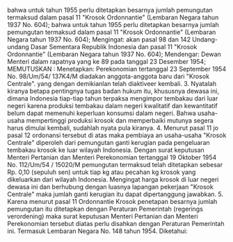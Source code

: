  bahwa untuk tahun 1955 perlu ditetapkan besarnya jumlah pemungutan termaksud dalam pasal 11 "Krosok Ordonnantie" (Lembaran Negara tahun 1937 No. 604); bahwa untuk tahun 1955 perlu ditetapkan besarnya jumlah pemungutan termaksud dalam pasal 11 "Krosok Ordonnantie" (Lembaran Negara tahun 1937 No. 604);
Mengingat:
 akan pasal 98 dan 142 Undang-undang Dasar Sementara Republik Indonesia dan pasal 11 "Krosok Ordonnantie" (Lembaran Negara tahun 1937 No. 604); Mendengar: Dewan Menteri dalam rapatnya yang ke 89 pada tanggal 23 Desember 1954;
MEMUTUSKAN :
 Menetapkan: Perekonomian tertanggal 23 September 1954 No. 98/Um/54/ 137K4/M diadakan anggota-anggota baru dari "Krosok Centrale". yang dengan demikianlan telah diaktiveer kembali. 3. Nyatalah kiranya betapa pentingnya tugas badan hukum itu, khususnya dewasa ini, dimana Indonesia tiap-tiap tahun terpaksa mengimpor tembakau dari luar negeri karena produksi tembakau dalam negeri kwalitatif dan kewantitatif belum dapat memenuhi keperluan konsumsi dalam negeri. Bahwa usaha-usaha mempertinggi produksi krosok dan memperbaiki mutunya segera harus dimulai kembali, sudahlah nyata pula kiranya. 4. Menurut pasal 11 jo pasal 12 ordonansi tersebut di atas maka pembiaya an usaha-usaha "Krosok Centrale" diperoleh dari pemungutan ganti kerugian pada pengeluaran tembakau krosok ke luar wilayah Indonesia. Dengan surat keputusan Menteri Pertanian dan Menteri Perekonomian tertanggal 19 Oktober 1954 No. 112/Um/54 / 15020/M pemungutan termaksud telah ditetapkan sebesar Rp. 0,10 (sepuluh sen) untuk tiap kg atau pecahan kg krosok yang dikeluarkan dari wilayah Indonesia. Mengingat harga krosok di luar negeri dewasa ini dan berhubung dengan luasnya lapangan pekerjaan "Krosok Centrale" maka jumlah ganti kerugian itu dapat dipertanggung jawabkan. 5. Karena menurut pasal 11 Ordonnantie Krosok penetapan besarnya jumlah pemungutan itu ditetapkan dengan Peraturan Pemerintah (regerings verordening) maka surat keputusan Menteri Pertanian dan Menteri Perekonomian tersebut diatas perlu disahkan dengan Peraturan Pemerintah ini. Termasuk Lembaran Negara No. 148 tahun 1954. Diketahui: